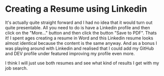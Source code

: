 # Creating a Resume using Linkedin

It's actually quite straight forward and I had no idea that it would turn out quite presentable. All you need to do is have a Linkedin profile and then click on the "More..." button and then click the button "Save to PDF". Thats it! I spent ages creating a resume in Word and this Linkedin resume looks almost identical because the content is the same anyway. And as a bonus I was playing around with Linkedin and realised that I could add my GitHub and DEV profile under featured improving my profile even more.

I think I will just use both resumes and see what kind of results I get with my job search.
